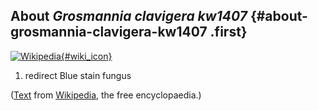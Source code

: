 About *Grosmannia clavigera kw1407* {#about-grosmannia-clavigera-kw1407 .first}
-----------------------------------

[![Wikipedia](/img/wikipedia_logo_v2_en.png){#wiki_icon}](http://en.wikipedia.org/wiki/Grosmannia_clavigera)

1.  redirect Blue stain fungus

([Text](http://en.wikipedia.org/wiki/Grosmannia_clavigera) from
[Wikipedia](http://en.wikipedia.org/), the free encyclopaedia.)
